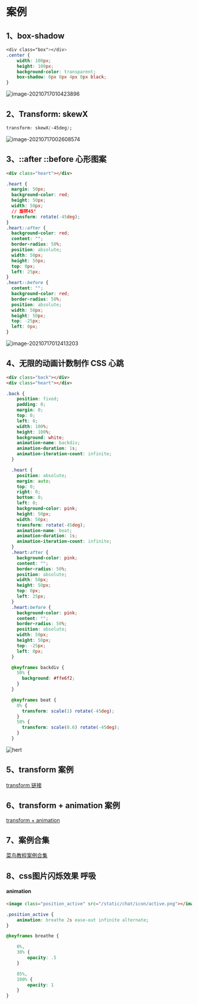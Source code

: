 # 案例

## 1、box-shadow

```css
<div class="box"></div>
.center {
    width: 100px;
    height: 100px;
    background-color: transparent;
    box-shadow: 0px 0px 4px 0px black;
}
```

![image-20210717010423896](C:\Users\SUI\AppData\Roaming\Typora\typora-user-images\image-20210717010423896.png)

## 2、Transform: skewX 

```css
transform: skewX(-45deg);
```

![image-20210717002608574](C:\Users\SUI\AppData\Roaming\Typora\typora-user-images\image-20210717002608574.png)

## 3、::after   ::before   心形图案

```html
<div class="heart"></div>
```

```css
.heart {
  margin: 50px;
  background-color: red;
  height: 50px;
  width: 50px;
  // 旋转45°
  transform: rotate(-45deg);
}
.heart::after {
  background-color: red;
  content: "";
  border-radius: 50%;
  position: absolute;
  width: 50px;
  height: 50px;
  top: 0px;
  left: 25px;
}
.heart::before {
  content: "";
  background-color: red;
  border-radius: 50%;
  position: absolute;
  width: 50px;
  height: 50px;
  top: -25px;
  left: 0px;
}
```

![image-20210717012413203](C:\Users\SUI\AppData\Roaming\Typora\typora-user-images\image-20210717012413203.png)

## 4、无限的动画计数制作 CSS 心跳

```html
<div class="back"></div>
<div class="heart"></div>
```

```css
.back {
    position: fixed;
    padding: 0;
    margin: 0;
    top: 0;
    left: 0;
    width: 100%;
    height: 100%;
    background: white;
    animation-name: backdiv;
    animation-duration: 1s;
    animation-iteration-count: infinite;
  }

  .heart {
    position: absolute;
    margin: auto;
    top: 0;
    right: 0;
    bottom: 0;
    left: 0;
    background-color: pink;
    height: 50px;
    width: 50px;
    transform: rotate(-45deg);
    animation-name: beat;
    animation-duration: 1s;
    animation-iteration-count: infinite;
  }
  .heart:after {
    background-color: pink;
    content: "";
    border-radius: 50%;
    position: absolute;
    width: 50px;
    height: 50px;
    top: 0px;
    left: 25px;
  }
  .heart:before {
    background-color: pink;
    content: "";
    border-radius: 50%;
    position: absolute;
    width: 50px;
    height: 50px;
    top: -25px;
    left: 0px;
  }

  @keyframes backdiv {
    50% {
      background: #ffe6f2;
    }
  }

  @keyframes beat {
    0% {
      transform: scale(1) rotate(-45deg);
    }
    50% {
      transform: scale(0.6) rotate(-45deg);
    }
  }
```

![hert](C:\Users\SUI\Pictures\hert.gif)

## 5、transform 案例

[transform 链接](https://c.runoob.com/codedemo/3391)

## 6、transform + animation 案例

[transform + animation ](http://www.webzsky.com/?p=561)

## 7、案例合集

[菜鸟教程案例合集](https://c.runoob.com/examples)

## 8、css图片闪烁效果  呼吸

#### animation

```html
<image class="position_active" src="/static/chat/icon/active.png"></image>
```

```css
.position_active {
    animation: breathe 2s ease-out infinite alternate;
}

@keyframes breathe {

    0%,
    30% {
        opacity: .5
    }

    85%,
    100% {
        opacity: 1
    }
}
```

